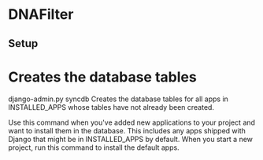 DNAFilter
=========

Setup
-----

# Creates the database tables

django-admin.py syncdb
Creates the database tables for all apps in INSTALLED_APPS whose tables have not already been created.

Use this command when you've added new applications to your project and want to install them in the database. 
This includes any apps shipped with Django that might be in INSTALLED_APPS by default. 
When you start a new project, run this command to install the default apps.